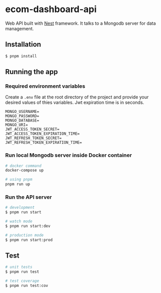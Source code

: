 # ecom-dashboard-api

Web API built with [Nest](https://github.com/nestjs/nest) framework. It talks to a Mongodb server for data management.

## Installation

```bash
$ pnpm install
```

## Running the app

### Required environment variables

Create a `.env` file at the root directory of the project and provide your desired values of thies variables. Jwt expiration time is in seconds.

```.env
MONGO_USERNAME=
MONGO_PASSWORD=
MONGO_DATABASE=
MONGO_URI=
JWT_ACCESS_TOKEN_SECRET=
JWT_ACCESS_TOKEN_EXPIRATION_TIME=
JWT_REFRESH_TOKEN_SECRET=
JWT_REFRESH_TOKEN_EXPIRATION_TIME=
```

### Run local Mongodb server inside Docker container

```bash
# docker command
docker-compose up

# using pnpm
pnpm run up
```

### Run the API server

```bash
# development
$ pnpm run start

# watch mode
$ pnpm run start:dev

# production mode
$ pnpm run start:prod
```

## Test

```bash
# unit tests
$ pnpm run test

# test coverage
$ pnpm run test:cov
```
